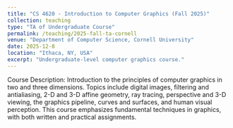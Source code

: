 ```yaml
---
title: "CS 4620 - Introduction to Computer Graphics (Fall 2025)"
collection: teaching
type: "TA of Undergraduate Course"
permalink: /teaching/2025-fall-ta-cornell
venue: "Department of Computer Science, Cornell University"
date: 2025-12-8
location: "Ithaca, NY, USA"
excerpt: "Undergraduate-level computer graphics course."
---
```


Course Description: Introduction to the principles of computer graphics in two and three dimensions. Topics include digital images, filtering and antialiasing, 2-D and 3-D affine geometry, ray tracing, perspective and 3-D viewing, the graphics pipeline, curves and surfaces, and human visual perception. This course emphasizes fundamental techniques in graphics, with both written and practical assignments.
